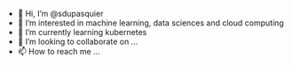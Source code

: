 - 👋 Hi, I’m @sdupasquier
- 👀 I’m interested in machine learning, data sciences and cloud computing
- 🌱 I’m currently learning kubernetes
- 💞️ I’m looking to collaborate on ...
- 📫 How to reach me ...

<!---
sdupasquier/sdupasquier is a ✨ special ✨ repository because its `README.md` (this file) appears on your GitHub profile.
You can click the Preview link to take a look at your changes.
--->
